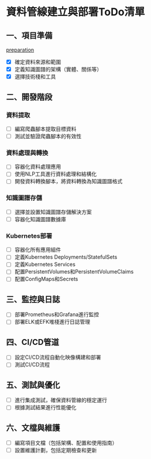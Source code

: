 <!--
 * @Author: hibana2077 hibana2077@gmail.com
 * @Date: 2024-03-03 14:52:42
 * @LastEditors: hibana2077 hibana2077@gmail.com
 * @LastEditTime: 2024-03-03 15:28:49
 * @FilePath: \plant_knowledge_pipepline\src\TODO.md
 * @Description: TODO list
-->
# 資料管線建立與部署ToDo清單

## 一、項目準備

[preparation](./docs/preparation.md)

- [x] 確定資料來源和範圍
- [x] 定義知識圖譜的架構（實體、關係等）
- [x] 選擇技術棧和工具

## 二、開發階段

### 資料提取

- [ ] 編寫爬蟲腳本提取目標資料
- [ ] 測試並驗證爬蟲腳本的有效性

### 資料處理與轉換

- [ ] 容器化資料處理應用
- [ ] 使用NLP工具進行資料處理和結構化
- [ ] 開發資料轉換腳本，將資料轉換為知識圖譜格式

### 知識圖譜存儲

- [ ] 選擇並設置知識圖譜存儲解決方案
- [ ] 容器化知識圖譜數據庫

### Kubernetes部署

- [ ] 容器化所有應用組件
- [ ] 定義Kubernetes Deployments/StatefulSets
- [ ] 定義Kubernetes Services
- [ ] 配置PersistentVolumes和PersistentVolumeClaims
- [ ] 配置ConfigMaps和Secrets

## 三、監控與日誌

- [ ] 部署Prometheus和Grafana進行監控
- [ ] 部署ELK或EFK堆棧進行日誌管理

## 四、CI/CD管道

- [ ] 設定CI/CD流程自動化映像構建和部署
- [ ] 測試CI/CD流程

## 五、測試與優化

- [ ] 進行集成測試，確保資料管線的穩定運行
- [ ] 根據測試結果進行性能優化

## 六、文檔與維護

- [ ] 編寫項目文檔（包括架構、配置和使用指南）
- [ ] 設置維護計劃，包括定期檢查和更新
